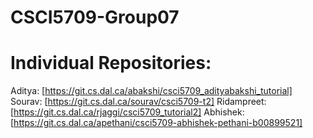 # CSCI5709-Group07

# Individual Repositories:

Aditya: [https://git.cs.dal.ca/abakshi/csci5709_adityabakshi_tutorial]
Sourav: [https://git.cs.dal.ca/sourav/csci5709-t2]
Ridampreet:[https://git.cs.dal.ca/rjaggi/csci5709_tutorial2]
Abhishek: [https://git.cs.dal.ca/apethani/csci5709-abhishek-pethani-b00899521]
